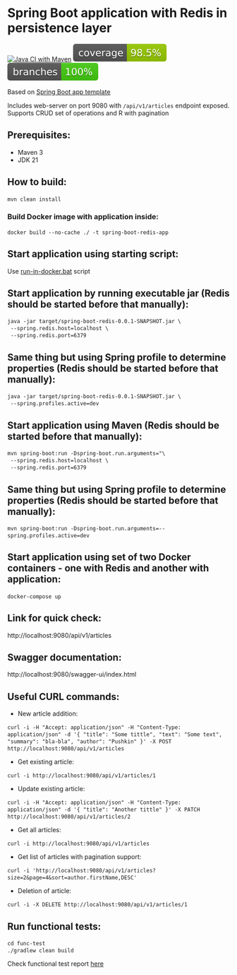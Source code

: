 
# Spring Boot application with Redis in persistence layer
[![Java CI with Maven](https://github.com/andrei-punko/spring-boot-redis/actions/workflows/maven.yml/badge.svg)](https://github.com/andrei-punko/spring-boot-redis/actions/workflows/maven.yml)
[![Coverage](.github/badges/jacoco.svg)](https://github.com/andrei-punko/spring-boot-redis/actions/workflows/maven.yml)
[![Branches](.github/badges/branches.svg)](https://github.com/andrei-punko/spring-boot-redis/actions/workflows/maven.yml)

Based on [Spring Boot app template](https://github.com/andrei-punko/spring-boot-3-template)

Includes web-server on port 9080 with `/api/v1/articles` endpoint exposed.  
Supports CRUD set of operations and R with pagination

## Prerequisites:
- Maven 3
- JDK 21

## How to build:
```shell
mvn clean install
```

### Build Docker image with application inside:
```shell
docker build --no-cache ./ -t spring-boot-redis-app
```

## Start application using starting script:
Use [run-in-docker.bat](run-in-docker.bat) script

## Start application by running executable jar (Redis should be started before that manually):
    java -jar target/spring-boot-redis-0.0.1-SNAPSHOT.jar \
     --spring.redis.host=localhost \
     --spring.redis.port=6379

## Same thing but using Spring profile to determine properties (Redis should be started before that manually):
    java -jar target/spring-boot-redis-0.0.1-SNAPSHOT.jar \
     --spring.profiles.active=dev

## Start application using Maven (Redis should be started before that manually):
    mvn spring-boot:run -Dspring-boot.run.arguments="\
     --spring.redis.host=localhost \
     --spring.redis.port=6379

## Same thing but using Spring profile to determine properties (Redis should be started before that manually):
    mvn spring-boot:run -Dspring-boot.run.arguments=--spring.profiles.active=dev

## Start application using set of two Docker containers - one with Redis and another with application:
    docker-compose up

## Link for quick check:  
http://localhost:9080/api/v1/articles

## Swagger documentation:  
http://localhost:9080/swagger-ui/index.html

## Useful CURL commands:
- New article addition:  
```shell
curl -i -H "Accept: application/json" -H "Content-Type: application/json" -d '{ "title": "Some tittle", "text": "Some text", "summary": "bla-bla", "author": "Pushkin" }' -X POST http://localhost:9080/api/v1/articles
```

- Get existing article:  
```shell
curl -i http://localhost:9080/api/v1/articles/1
```

- Update existing article:  
```shell
curl -i -H "Accept: application/json" -H "Content-Type: application/json" -d '{ "title": "Another tittle" }' -X PATCH http://localhost:9080/api/v1/articles/2
```

- Get all articles:
```shell
curl -i http://localhost:9080/api/v1/articles
```

- Get list of articles with pagination support:  
```shell
curl -i 'http://localhost:9080/api/v1/articles?size=2&page=4&sort=author.firstName,DESC'
```

- Deletion of article:  
```shell
curl -i -X DELETE http://localhost:9080/api/v1/articles/1
```

## Run functional tests:

    cd func-test
    ./gradlew clean build

Check functional test report [here](func-test/build/spock-reports/index.html)
